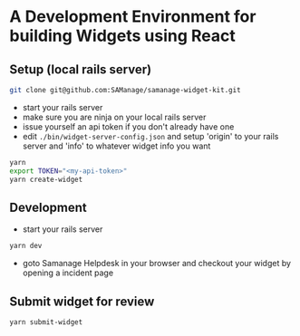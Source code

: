 # A Development Environment for building Widgets using React

## Setup (local rails server)

```sh
git clone git@github.com:SAManage/samanage-widget-kit.git
```

- start your rails server
- make sure you are ninja on your local rails server
- issue yourself an api token if you don't already have one
- edit ```./bin/widget-server-config.json``` and setup 'origin' to your rails server and 'info' to whatever widget info you want

``` sh
yarn
export TOKEN="<my-api-token>"
yarn create-widget
```

## Development

- start your rails server

```sh
yarn dev
```

- goto Samanage Helpdesk in your browser and checkout your widget by opening a incident page

## Submit widget for review
```sh
yarn submit-widget
```

